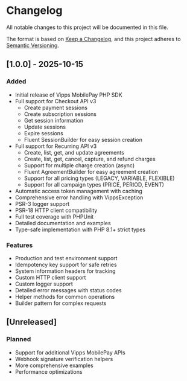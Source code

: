 # Changelog

All notable changes to this project will be documented in this file.

The format is based on [Keep a Changelog](https://keepachangelog.com/en/1.0.0/),
and this project adheres to [Semantic Versioning](https://semver.org/spec/v2.0.0.html).

## [1.0.0] - 2025-10-15

### Added
- Initial release of Vipps MobilePay PHP SDK
- Full support for Checkout API v3
  - Create payment sessions
  - Create subscription sessions
  - Get session information
  - Update sessions
  - Expire sessions
  - Fluent SessionBuilder for easy session creation
- Full support for Recurring API v3
  - Create, list, get, and update agreements
  - Create, list, get, cancel, capture, and refund charges
  - Support for multiple charge creation (async)
  - Fluent AgreementBuilder for easy agreement creation
  - Support for all pricing types (LEGACY, VARIABLE, FLEXIBLE)
  - Support for all campaign types (PRICE, PERIOD, EVENT)
- Automatic access token management with caching
- Comprehensive error handling with VippsException
- PSR-3 logger support
- PSR-18 HTTP client compatibility
- Full test coverage with PHPUnit
- Detailed documentation and examples
- Type-safe implementation with PHP 8.1+ strict types

### Features
- Production and test environment support
- Idempotency key support for safe retries
- System information headers for tracking
- Custom HTTP client support
- Custom logger support
- Detailed error messages with status codes
- Helper methods for common operations
- Builder pattern for complex requests

## [Unreleased]

### Planned
- Support for additional Vipps MobilePay APIs
- Webhook signature verification helpers
- More comprehensive examples
- Performance optimizations

